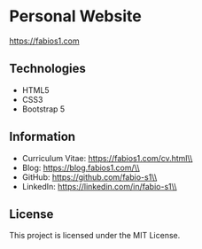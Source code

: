 # Personal Website
https://fabios1.com



## Technologies
* HTML5
* CSS3
* Bootstrap 5



## Information
* Curriculum Vitae: https://fabios1.com/cv.html\\
* Blog: https://blog.fabios1.com/\\
* GitHub: https://github.com/fabio-s1\\
* LinkedIn: https://linkedin.com/in/fabio-s1\\



## License
This project is licensed under the MIT License.

